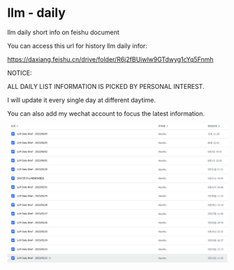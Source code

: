 # llm - daily
llm daily short info on feishu document

You can access this url for history llm daily infor:

https://daxiang.feishu.cn/drive/folder/R6j2fBUiwlw9GTdwyg1cYq5Fnmh

NOTICE:

ALL DAILY LIST INFORMATION IS PICKED BY PERSONAL INTEREST.

I will update it every single day at different daytime.

You can also add my wechat account to focus the latest information. 

![LLM Daily](./20230604-220504.jpg "LLM Daily")


